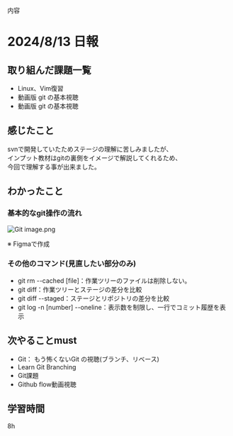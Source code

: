 内容
# 2024/8/13 日報
## 取り組んだ課題一覧
+ Linux、Vim復習
+ 動画版 git の基本視聴
+ 動画版 git の基本視聴

## 感じたこと
svnで開発していたためステージの理解に苦しみましたが、  
インプット教材はgitの裏側をイメージで解説してくれるため、  
今回で理解する事が出来ました。

## わかったこと
### 基本的なgit操作の流れ

![Git image.png](https://static.kirara-code.net/images/Git%20image_b4f84c5c-e2ff-4fa5-8426-8466f9973277.png)

※ Figmaで作成

### その他のコマンド(見直したい部分のみ)
+ git rm --cached [file]：作業ツリーのファイルは削除しない。
+ git diff：作業ツリーとステージの差分を比較
+ git diff --staged：ステージとリポジトリの差分を比較
+ git log -n [number] --oneline：表示数を制限し、一行でコミット履歴を表示 

## 次やることmust
+ Git： もう怖くないGit の視聴(ブランチ、リベース)
+ Learn Git Branching
+ Git課題
+ Github flow動画視聴

## 学習時間
8h